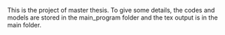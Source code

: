 This is the project of master thesis. To give some details, the codes and models are stored in the main_program folder and the tex output is in the main folder.
